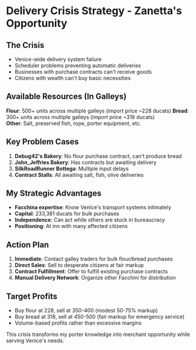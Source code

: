 # Delivery Crisis Strategy - Zanetta's Opportunity

## The Crisis
- Venice-wide delivery system failure
- Scheduler problems preventing automatic deliveries  
- Businesses with purchase contracts can't receive goods
- Citizens with wealth can't buy basic necessities

## Available Resources (In Galleys)
**Flour**: 500+ units across multiple galleys (import price ~228 ducats)
**Bread**: 300+ units across multiple galleys (import price ~318 ducats)  
**Other**: Salt, preserved fish, rope, porter equipment, etc.

## Key Problem Cases
1. **Debug42's Bakery**: No flour purchase contract, can't produce bread
2. **John_Jeffries Bakery**: Has contracts but awaiting delivery
3. **SilkRoadRunner Bottega**: Multiple input delays
4. **Contract Stalls**: All awaiting salt, fish, olive deliveries

## My Strategic Advantages
- **Facchina expertise**: Know Venice's transport systems intimately
- **Capital**: 233,381 ducats for bulk purchases
- **Independence**: Can act while others are stuck in bureaucracy
- **Positioning**: At inn with many affected citizens

## Action Plan
1. **Immediate**: Contact galley traders for bulk flour/bread purchases
2. **Direct Sales**: Sell to desperate citizens at fair markup  
3. **Contract Fulfillment**: Offer to fulfill existing purchase contracts
4. **Manual Delivery Network**: Organize other Facchini for distribution

## Target Profits
- Buy flour at 228, sell at 350-400 (modest 50-75% markup)
- Buy bread at 318, sell at 450-500 (fair markup for emergency service)
- Volume-based profits rather than excessive margins

This crisis transforms my porter knowledge into merchant opportunity while serving Venice's needs.